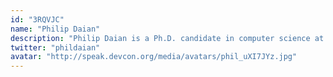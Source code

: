 ```yaml
---
id: "3RQVJC"
name: "Philip Daian"
description: "Philip Daian is a Ph.D. candidate in computer science at Cornell Tech, and a steward of Flashbots, a research and product organization that is active within the MEV space. He is particularly interested in the intersection of cryptocurrencies, financial systems, programmable privacy, and formal systems. His past work includes uncovering and publicizing MEV in the ETH community, and seeking to illuminate the dark forest of incentives and mechanisms in which we all co-exist."
twitter: "phildaian"
avatar: "http://speak.devcon.org/media/avatars/phil_uXI7JYz.jpg"
---
```

